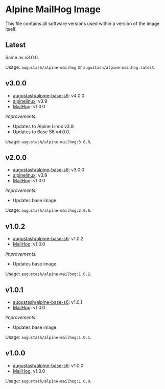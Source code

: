 # Alpine MailHog Image

This file contains all software versions used within a version of the image itself.

## Latest

Same as v3.0.0.

Usage: `augustash/alpine-mailhog` or `augustash/alpine-mailhog:latest`.

## v3.0.0

- [augustash/alpine-base-s6](https://github.com/augustash/docker-alpine-base-s6/tree/4.0.0): v4.0.0
- [alpinelinux](https://github.com/alpinelinux/docker-alpine/tree/v3.9): v3.9
- [MailHog](https://github.com/mailhog/MailHog): v1.0.0

*Improvements:*

- Updates to Alpine Linux v3.9.
- Updates to Base S6 v4.0.0.

Usage: `augustash/alpine-mailhog:3.0.0`.

## v2.0.0

- [augustash/alpine-base-s6](https://github.com/augustash/docker-alpine-base-s6/tree/3.0.0): v3.0.0
- [alpinelinux](https://github.com/alpinelinux/docker-alpine/tree/v3.8): v3.8
- [MailHog](https://github.com/mailhog/MailHog): v1.0.0

*Improvements:*

- Updates base image.

Usage: `augustash/alpine-mailhog:2.0.0`.

## v1.0.2

- [augustash/alpine-base-s6](https://github.com/augustash/docker-alpine-base-s6): v1.0.2
- [MailHog](https://github.com/mailhog/MailHog): v1.0.0

*Improvements:*

- Updates base image.

Usage: `augustash/alpine-mailhog:1.0.2`.

## v1.0.1

- [augustash/alpine-base-s6](https://github.com/augustash/docker-alpine-base-s6): v1.0.1
- [MailHog](https://github.com/mailhog/MailHog): v1.0.0

*Improvements:*

- Updates base image.

Usage: `augustash/alpine-mailhog:1.0.1`.

## v1.0.0

- [augustash/alpine-base-s6](https://github.com/augustash/docker-alpine-base-s6): v1.0.0
- [MailHog](https://github.com/mailhog/MailHog): v1.0.0

Usage: `augustash/alpine-mailhog:1.0.0`.
